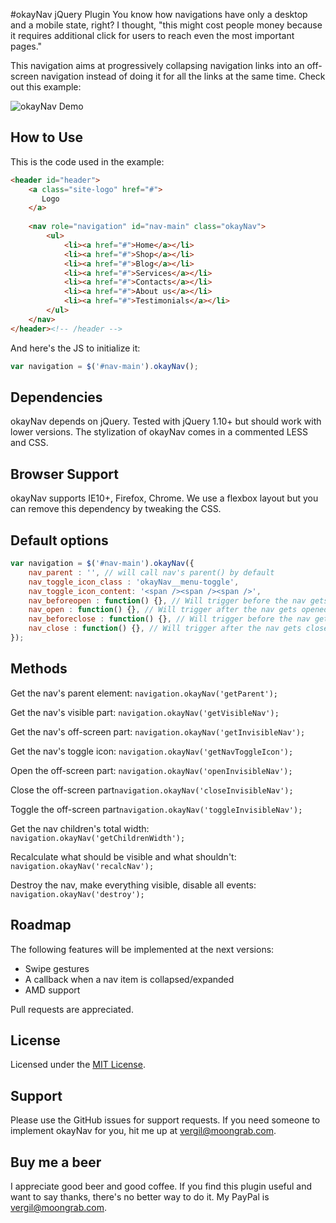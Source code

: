 #okayNav jQuery Plugin
You know how navigations have only a desktop and a mobile state, right? I thought, "this might cost people money because it requires additional click for users to reach even the most important pages."

This navigation aims at progressively collapsing navigation links into an off-screen navigation instead of doing it for all the links at the same time. Check out this example:

![okayNav Demo](https://raw.githubusercontent.com/VPenkov/okayNav/master/demo/demo.gif)

## How to Use
This is the code used in the example:
```html
<header id="header">
    <a class="site-logo" href="#">
       Logo
    </a>
    
    <nav role="navigation" id="nav-main" class="okayNav">
        <ul>
            <li><a href="#">Home</a></li>
            <li><a href="#">Shop</a></li>
            <li><a href="#">Blog</a></li>
            <li><a href="#">Services</a></li>
            <li><a href="#">Contacts</a></li>
            <li><a href="#">About us</a></li>
            <li><a href="#">Testimonials</a></li>
        </ul>
    </nav>
</header><!-- /header -->
```

And here's the JS to initialize it:
```javascript
var navigation = $('#nav-main').okayNav();
```

## Dependencies
okayNav depends on jQuery. Tested with jQuery 1.10+ but should work with lower versions.
The stylization of okayNav comes in a commented LESS and CSS.

## Browser Support
okayNav supports IE10+, Firefox, Chrome.
We use a flexbox layout but you can remove this dependency by tweaking the CSS.

## Default options
```javascript
var navigation = $('#nav-main').okayNav({
	nav_parent : '', // will call nav's parent() by default
    nav_toggle_icon_class : 'okayNav__menu-toggle',
    nav_toggle_icon_content: '<span /><span /><span />',
    nav_beforeopen : function() {}, // Will trigger before the nav gets opened
    nav_open : function() {}, // Will trigger after the nav gets opened
    nav_beforeclose : function() {}, // Will trigger before the nav gets closed
    nav_close : function() {}, // Will trigger after the nav gets closed
});
```

## Methods
Get the nav's parent element: ``navigation.okayNav('getParent');``

Get the nav's visible part: ``navigation.okayNav('getVisibleNav');``

Get the nav's off-screen part: ``navigation.okayNav('getInvisibleNav');``

Get the nav's toggle icon: ``navigation.okayNav('getNavToggleIcon');``

Open the off-screen part: ``navigation.okayNav('openInvisibleNav');``

Close the off-screen part``navigation.okayNav('closeInvisibleNav');``

Toggle the off-screen part``navigation.okayNav('toggleInvisibleNav');``

Get the nav children's total width: ``navigation.okayNav('getChildrenWidth');``

Recalculate what should be visible and what shouldn't: ``navigation.okayNav('recalcNav');``

Destroy the nav, make everything visible, disable all events: ``navigation.okayNav('destroy');``

## Roadmap
The following features will be implemented at the next versions:
- Swipe gestures
- A callback when a nav item is collapsed/expanded
- AMD support

Pull requests are appreciated.

## License
Licensed under the [MIT License](https://opensource.org/licenses/MIT).

## Support
Please use the GitHub issues for support requests. If you need someone to implement okayNav for you, hit me up at [vergil@moongrab.com](vergil@moongrab.com).

## Buy me a beer
I appreciate good beer and good coffee. If you find this plugin useful and want to say thanks, there's no better way to do it. My PayPal is [vergil@moongrab.com](vergil@moongrab.com).